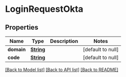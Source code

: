 # LoginRequestOkta
## Properties

Name | Type | Description | Notes
------------ | ------------- | ------------- | -------------
**domain** | [**String**](string.md) |  | [default to null]
**code** | [**String**](string.md) |  | [default to null]

[[Back to Model list]](../README.md#documentation-for-models) [[Back to API list]](../README.md#documentation-for-api-endpoints) [[Back to README]](../README.md)

